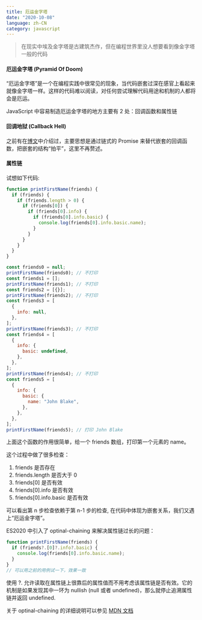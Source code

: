 ```yaml
---
title: 厄运金字塔
date: "2020-10-08"
language: zh-CN
category: javascript
---
```


> 在现实中埃及金字塔是古建筑杰作，但在编程世界里没人想要看到像金字塔一般的代码

#### 厄运金字塔 (Pyramid Of Doom)

“厄运金字塔”是一个在编程实践中很常见的现象，当代码嵌套过深在感官上看起来就像金字塔一样。这样的代码难以阅读，对任何尝试理解代码用途和机制的人都将会是厄运。

JavaScript 中容易制造厄运金字塔的地方主要有 2 处：回调函数和属性链

#### 回调地狱 (Callback Hell)

之前有在[博文](http://www.blog.realrz.com/es6-feature-overview)中介绍过，主要思想是通过链式的 Promise 来替代嵌套的回调函数，把嵌套的结构“拍平”，这里不再赘述。

#### 属性链

试想如下代码:

```javascript
function printFirstName(friends) {
  if (friends) {
    if (friends.length > 0) {
      if (friends[0]) {
        if (friends[0].info) {
          if (friends[0].info.basic) {
            console.log(friends[0].info.basic.name);
          }
        }
      }
    }
  }
}

const friends0 = null;
printFirstName(friends0); // 不打印
const friends1 = [];
printFirstName(friends1); // 不打印
const friends2 = [{}];
printFirstName(friends2); // 不打印
const friends3 = [
  {
    info: null,
  },
];
printFirstName(friends3); // 不打印
const friends4 = [
  {
    info: {
      basic: undefined,
    },
  },
];
printFirstName(friends4); // 不打印
const friends5 = [
  {
    info: {
      basic: {
        name: "John Blake",
      },
    },
  },
];
printFirstName(friends5); // 打印 John Blake
```

上面这个函数的作用很简单，给一个 friends 数组，打印第一个元素的 name。

这个过程中做了很多检查：

1. friends 是否存在
2. friends.length 是否大于 0
3. friends[0] 是否有效
4. friends[0].info 是否有效
5. friends[0].info.basic 是否有效

可以看出第 n 步检查依赖于第 n-1 步的检查, 在代码中体现为嵌套关系，我们又遇上“厄运金字塔”。

ES2020 中引入了 optinal-chaining 来解决属性链过长的问题：

```javascript
function printFirstName(friends) {
  if (friends?.[0]?.info?.basic) {
    console.log(friends[0].info.basic.name);
  }
}
// 可以用之前的用例试一下，效果一致
```

使用 ?. 允许读取在属性链上很靠后的属性值而不用考虑该属性链是否有效。它的机制是如果发现其中一环为 nullish (null 或者 undefined)，那么就停止追溯属性链并返回 undefined.

关于 optinal-chaining 的详细说明可以参见 [MDN 文档](https://developer.mozilla.org/en-US/docs/Web/JavaScript/Reference/Operators/Optional_chaining)
